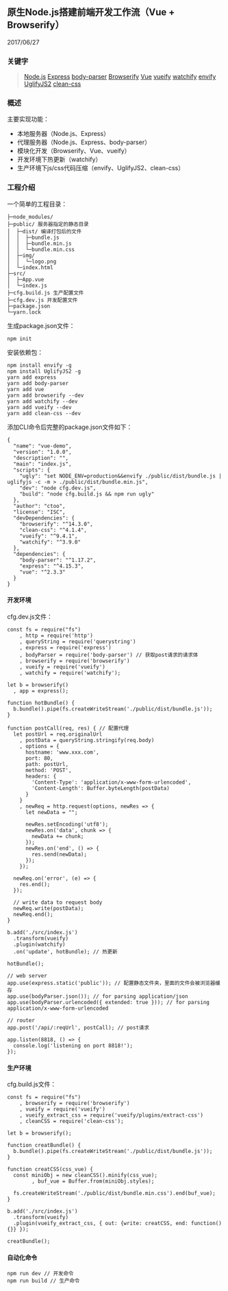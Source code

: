 ## 原生Node.js搭建前端开发工作流（Vue + Browserify）

2017/06/27

### 关键字

>[Node.js](https://nodejs.org/en/) [Express](http://expressjs.com/) [body-parser](https://github.com/expressjs/body-parser) [Browserify](http://browserify.org/) [Vue](https://cn.vuejs.org/) [vueify](https://github.com/vuejs/vueify) [watchify](https://github.com/substack/watchify) [envify](https://github.com/hughsk/envify) [UglifyJS2](https://github.com/mishoo/UglifyJS2) [clean-css](https://github.com/jakubpawlowicz/clean-css)

### 概述

主要实现功能：

* 本地服务器（Node.js、Express）
* 代理服务器（Node.js、Express、body-parser）
* 模块化开发（Browserify、Vue、vueify）
* 开发环境下热更新（watchify）
* 生产环境下js/css代码压缩（envify、UglifyJS2、clean-css）

### 工程介绍

一个简单的工程目录：

    ├─node_modules/
    ├─public/ 服务器指定的静态目录
    │  ├─dist/ 编译打包后的文件
    │  │  ├─bundle.js
    │  │  ├─bundle.min.js
    │  │  └─bundle.min.css
    │  ├─img/
    │  │  └─logo.png
    │  └─index.html
    ├─src/
    │  ├─App.vue
    │  └─index.js
    ├─cfg.build.js 生产配置文件
    ├─cfg.dev.js 开发配置文件
    ├─package.json
    └─yarn.lock

生成package.json文件：

    npm init

安装依赖包：

    npm install envify -g
    npm install UglifyJS2 -g
    yarn add express
    yarn add body-parser
    yarn add vue
    yarn add browserify --dev
    yarn add watchify --dev
    yarn add vueify --dev
    yarn add clean-css --dev

添加CLI命令后完整的package.json文件如下：

    {
      "name": "vue-demo",
      "version": "1.0.0",
      "description": "",
      "main": "index.js",
      "scripts": {
        "ugly": "set NODE_ENV=production&&envify ./public/dist/bundle.js | uglifyjs -c -m > ./public/dist/bundle.min.js",
        "dev": "node cfg.dev.js",
        "build": "node cfg.build.js && npm run ugly"
      },
      "author": "ctoo",
      "license": "ISC",
      "devDependencies": {
        "browserify": "^14.3.0",
        "clean-css": "^4.1.4",
        "vueify": "^9.4.1",
        "watchify": "^3.9.0"
      },
      "dependencies": {
        "body-parser": "^1.17.2",
        "express": "^4.15.3",
        "vue": "^2.3.3"
      }
    }

#### 开发环境

cfg.dev.js文件：

    const fs = require("fs")
        , http = require('http')
        , queryString = require('querystring')
        , express = require('express')
        , bodyParser = require('body-parser') // 获取post请求的请求体
        , browserify = require('browserify')
        , vueify = require('vueify')
        , watchify = require('watchify');

    let b = browserify()
      , app = express();

    function hotBundle() {
      b.bundle().pipe(fs.createWriteStream('./public/dist/bundle.js'));
    }

    function postCall(req, res) { // 配置代理
      let postUrl = req.originalUrl
        , postData = queryString.stringify(req.body)
        , options = {
          hostname: 'www.xxx.com',
          port: 80,
          path: postUrl,
          method: 'POST',
          headers: {
            'Content-Type': 'application/x-www-form-urlencoded',
            'Content-Length': Buffer.byteLength(postData)
          }
        }
        , newReq = http.request(options, newRes => {
          let newData = "";

          newRes.setEncoding('utf8');
          newRes.on('data', chunk => {
            newData += chunk;
          });
          newRes.on('end', () => {
            res.send(newData);
          });
        });

      newReq.on('error', (e) => {
        res.end();
      });

      // write data to request body
      newReq.write(postData);
      newReq.end();
    }

    b.add('./src/index.js')
      .transform(vueify)
      .plugin(watchify)
      .on('update', hotBundle); // 热更新

    hotBundle();

    // web server
    app.use(express.static('public')); // 配置静态文件夹，里面的文件会被浏览器缓存
    app.use(bodyParser.json()); // for parsing application/json
    app.use(bodyParser.urlencoded({ extended: true })); // for parsing application/x-www-form-urlencoded

    // router
    app.post('/api/:reqUrl', postCall); // post请求

    app.listen(8818, () => {
      console.log('listening on port 8818!');
    });

#### 生产环境

cfg.build.js文件：

    const fs = require("fs")
        , browserify = require('browserify')
        , vueify = require('vueify')
        , vueify_extract_css = require('vueify/plugins/extract-css')
        , cleanCSS = require('clean-css');

    let b = browserify();

    function creatBundle() {
      b.bundle().pipe(fs.createWriteStream('./public/dist/bundle.js'));
    }

    function creatCSS(css_vue) {
      const miniObj = new cleanCSS().minify(css_vue);
	        , buf_vue = Buffer.from(miniObj.styles);

      fs.createWriteStream('./public/dist/bundle.min.css').end(buf_vue);
    }

    b.add('./src/index.js')
      .transform(vueify)
      .plugin(vueify_extract_css, { out: {write: creatCSS, end: function(){}} });

    creatBundle();

#### 自动化命令

    npm run dev // 开发命令
    npm run build // 生产命令
